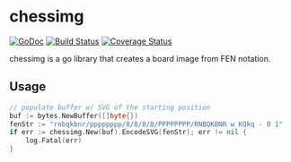 # chessimg
[![GoDoc](https://godoc.org/github.com/loganjspears/chessimg?status.svg)](https://godoc.org/github.com/loganjspears/chessimg)
[![Build Status](https://drone.io/github.com/loganjspears/chessimg/status.png)](https://drone.io/github.com/loganjspears/chessimg/latest)
[![Coverage Status](https://coveralls.io/repos/loganjspears/chessimg/badge.svg?branch=master&service=github)](https://coveralls.io/github/loganjspears/chessimg?branch=master)

chessimg is a go library that creates a board image from FEN notation.

## Usage

```go
// populate buffer w/ SVG of the starting position
buf := bytes.NewBuffer([]byte{}) 
fenStr := "rnbqkbnr/pppppppp/8/8/8/8/PPPPPPPP/RNBQKBNR w KQkq - 0 1"
if err := chessimg.New(buf).EncodeSVG(fenStr); err != nil {
	log.Fatal(err)
}
```